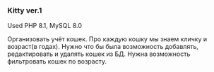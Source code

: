### Kitty ver.1 ###

Used PHP 8.1, MySQL 8.0

Организовать учёт кошек. Про каждую кошку мы знаем кличку и возраст(в годах). Нужно что бы была возможность добавлять, редактировать и удалять кошек из БД. Нужна возможность фильтровать кошек по возрасту.